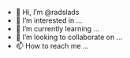 - 👋 Hi, I’m @radslads
- 👀 I’m interested in ...
- 🌱 I’m currently learning ...
- 💞️ I’m looking to collaborate on ...
- 📫 How to reach me ...

<!---
radslads/radslads is a ✨ special ✨ repository because its `README.md` (this file) appears on your GitHub profile.
You can click the Preview link to take a look at your changes.
--->
